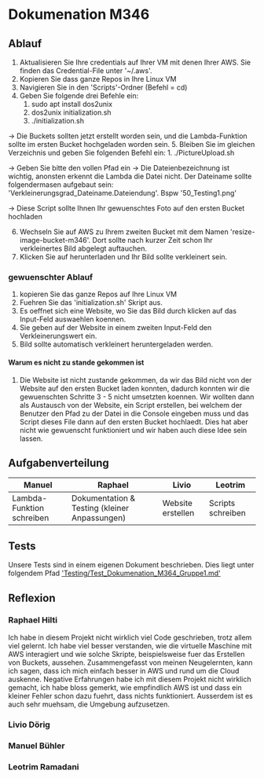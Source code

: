 # Dokumenation M346

## Ablauf
1. Aktualisieren Sie Ihre credentials auf Ihrer VM mit denen Ihrer AWS. Sie finden das Credential-File unter '~/.aws'.
2. Kopieren Sie dass ganze Repos in Ihre Linux VM
3. Navigieren Sie in den 'Scripts'-Ordner (Befehl = cd)
4. Geben Sie folgende drei Befehle ein:
	1. sudo apt install dos2unix
	2. dos2unix initialization.sh
	3. ./initialization.sh

-> Die Buckets sollten jetzt erstellt worden sein, und die Lambda-Funktion sollte im ersten Bucket hochgeladen worden sein.
5. Bleiben Sie im gleichen Verzeichnis und geben Sie folgenden Befehl ein:
	1. ./PictureUpload.sh

-> Geben Sie bitte den vollen Pfad ein
-> Die Dateienbezeichnung ist wichtig, anonsten erkennt die Lambda die Datei nicht. Der Dateiname sollte folgendermasen aufgebaut sein: 'Verkleinerungsgrad_Dateiname.Dateiendung'. Bspw '50_Testing1.png'

-> Diese Script sollte Ihnen Ihr gewuenschtes Foto auf den ersten Bucket hochladen

6. Wechseln Sie auf AWS zu Ihrem zweiten Bucket mit dem Namen 'resize-image-bucket-m346'. Dort sollte nach kurzer Zeit schon Ihr verkleinertes Bild abgelegt auftauchen.
7. Klicken Sie auf herunterladen und Ihr Bild sollte verkleinert sein.


### gewuenschter Ablauf
1. kopieren Sie das ganze Repos auf Ihre Linux VM
2. Fuehren Sie das 'initialization.sh' Skript aus.
3. Es oeffnet sich eine Website, wo Sie das Bild durch klicken auf das Input-Feld auswaehlen koennen.
4. Sie geben auf der Website in einem zweiten Input-Feld den Verkleinerungswert ein.
5. Bild sollte automatisch verkleinert heruntergeladen werden.

#### Warum es nicht zu stande gekommen ist
1. Die Website ist nicht zustande gekommen, da wir das Bild nicht von der Website auf den ersten Bucket laden konnten, dadurch konnten wir die gewuenschten Schritte 3 - 5 nicht umsetzten koennen. Wir wollten dann als Austausch von der Website, ein Script erstellen, bei welchem der Benutzer den Pfad zu der Datei in die Console eingeben muss und das Script dieses File dann auf den ersten Bucket hochlaedt. Dies hat aber nicht wie gewuenscht funktioniert und wir haben auch diese Idee sein lassen.


## Aufgabenverteilung
| Manuel                    | Raphael                                       | Livio                 | Leotrim             |
|---------------------------|-----------------------------------------------|-----------------------|---------------------|
| Lambda-Funktion schreiben | Dokumentation & Testing (kleiner Anpassungen) | Website erstellen     | Scripts schreiben   |

## Tests
Unsere Tests sind in einem eigenen Dokument beschrieben. Dies liegt unter folgendem Pfad ['Testing/Test_Dokumenation_M364_Gruppe1.md'](Testing/Test_Dokumenation_M364_Gruppe1.md)

## Reflexion

### Raphael Hilti
Ich habe in diesem Projekt nicht wirklich viel Code geschrieben, trotz allem viel gelernt. Ich habe viel besser verstanden, wie die virtuelle Maschine mit AWS interagiert und wie solche Skripte, beispielsweise fuer das Erstellen von Buckets, aussehen. Zusammengefasst von meinen Neugelernten, kann ich sagen, dass ich mich einfach besser in AWS und rund um die Cloud auskenne. Negative Erfahrungen habe ich mit diesem Projekt nicht wirklich gemacht, ich habe bloss gemerkt, wie empfindlich AWS ist und dass ein kleiner Fehler schon dazu fuehrt, dass nichts funktioniert. Ausserdem ist es auch sehr muehsam, die Umgebung aufzusetzen.


### Livio Dörig

### Manuel Bühler

### Leotrim Ramadani
